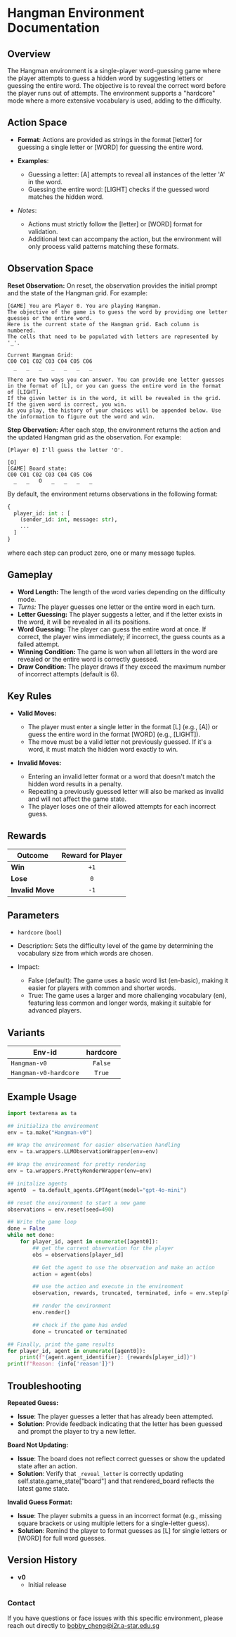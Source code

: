 # Hangman Environment Documentation

## Overview

The Hangman environment is a single-player word-guessing game where the player attempts to guess a hidden word by suggesting letters or guessing the entire word. The objective is to reveal the correct word before the player runs out of attempts. The environment supports a "hardcore" mode where a more extensive vocabulary is used, adding to the difficulty.

## Action Space
- **Format**: Actions are provided as strings in the format [letter] for guessing a single letter or [WORD] for guessing the entire word.

- **Examples**:
    - Guessing a letter: [A] attempts to reveal all instances of the letter 'A' in the word.
    - Guessing the entire word: [LIGHT] checks if the guessed word matches the hidden word.

- *Notes*:
    - Actions must strictly follow the [letter] or [WORD] format for validation.
    - Additional text can accompany the action, but the environment will only process valid patterns matching these formats.

## Observation Space
**Reset Observation:**
On reset, the observation provides the initial prompt and the state of the Hangman grid. For example:
```plaintext
[GAME] You are Player 0. You are playing Hangman.
The objective of the game is to guess the word by providing one letter guesses or the entire word.
Here is the current state of the Hangman grid. Each column is numbered.
The cells that need to be populated with letters are represented by '_'.

Current Hangman Grid:
C00 C01 C02 C03 C04 C05 C06
  _   _   _   _   _   _   _ 

There are two ways you can answer. You can provide one letter guesses in the format of [L], or you can guess the entire word in the format of [LIGHT].
If the given letter is in the word, it will be revealed in the grid.
If the given word is correct, you win.
As you play, the history of your choices will be appended below. Use the information to figure out the word and win.
```

**Step Obervation:**
After each step, the environment returns the action and the updated Hangman grid as the observation. For example:

```plaintext
[Player 0] I'll guess the letter 'O'. 

[O]
[GAME] Board state: 
C00 C01 C02 C03 C04 C05 C06
  _   _   O   _   _   _   _ 
```

By default, the environment returns observations in the following format:
```python
{
  player_id: int : [
    (sender_id: int, message: str),
    ...
  ]
}
```
where each step can product zero, one or many message tuples.

## Gameplay
- **Word Length:** The length of the word varies depending on the difficulty mode.
- *Turns:* The player guesses one letter or the entire word in each turn.
- **Letter Guessing:** The player suggests a letter, and if the letter exists in the word, it will be revealed in all its positions.
- **Word Guessing:** The player can guess the entire word at once. If correct, the player wins immediately; if incorrect, the guess counts as a failed attempt.
- **Winning Condition:** The game is won when all letters in the word are revealed or the entire word is correctly guessed.
- **Draw Condition:** The player draws if they exceed the maximum number of incorrect attempts (default is 6).

## Key Rules
- **Valid Moves:**

    - The player must enter a single letter in the format [L] (e.g., [A]) or guess the entire word in the format [WORD] (e.g., [LIGHT]).
    - The move must be a valid letter not previously guessed. If it's a word, it must match the hidden word exactly to win.

- **Invalid Moves:**

    - Entering an invalid letter format or a word that doesn't match the hidden word results in a penalty.
    - Repeating a previously guessed letter will also be marked as invalid and will not affect the game state.
    - The player loses one of their allowed attempts for each incorrect guess.

## Rewards
| Outcome          | Reward for Player |
|------------------|:-----------------:|
| **Win**          |       `+1`        |
| **Lose**         |       `0`         |
| **Invalid Move** |       `-1`        |

## Parameters
- `hardcore` (`bool`)
- Description: Sets the difficulty level of the game by determining the vocabulary size from which words are chosen.
- Impact:

    - False (default): The game uses a basic word list (en-basic), making it easier for players with common and shorter words.
    - True: The game uses a larger and more challenging vocabulary (en), featuring less common and longer words, making it suitable for advanced players.

## Variants

| Env-id                | hardcore |
|-----------------------|:--------:|
| `Hangman-v0`          | `False`  |
| `Hangman-v0-hardcore` |  `True`  |

## Example Usage

```python
import textarena as ta

## initializa the environment
env = ta.make("Hangman-v0")

## Wrap the environment for easier observation handling
env = ta.wrappers.LLMObservationWrapper(env=env)

## Wrap the environment for pretty rendering
env = ta.wrappers.PrettyRenderWrapper(env=env)

## initalize agents
agent0  = ta.default_agents.GPTAgent(model="gpt-4o-mini")

## reset the environment to start a new game
observations = env.reset(seed=490)

## Write the game loop
done = False
while not done:
    for player_id, agent in enumerate([agent0]):
        ## get the current observation for the player
        obs = observations[player_id]

        ## Get the agent to use the observation and make an action
        action = agent(obs) 

        ## use the action and execute in the environment
        observation, rewards, truncated, terminated, info = env.step(player_id, action)

        ## render the environment
        env.render()

        ## check if the game has ended
        done = truncated or terminated

## Finally, print the game results
for player_id, agent in enumerate([agent0]):
    print(f"{agent.agent_identifier}: {rewards[player_id]}")
print(f"Reason: {info['reason']}")
```

## Troubleshooting

**Repeated Guess:**

- **Issue**: The player guesses a letter that has already been attempted.
- **Solution**: Provide feedback indicating that the letter has been guessed and prompt the player to try a new letter.

**Board Not Updating:**

- **Issue**: The board does not reflect correct guesses or show the updated state after an action.
- **Solution**: Verify that `_reveal_letter` is correctly updating self.state.game_state["board"] and that rendered_board reflects the latest game state.

**Invalid Guess Format:**

- **Issue**: The player submits a guess in an incorrect format (e.g., missing square brackets or using multiple letters for a single-letter guess).
- **Solution**: Remind the player to format guesses as [L] for single letters or [WORD] for full word guesses.


## Version History
- **v0**
  - Initial release 


### Contact
If you have questions or face issues with this specific environment, please reach out directly to bobby_cheng@i2r.a-star.edu.sg